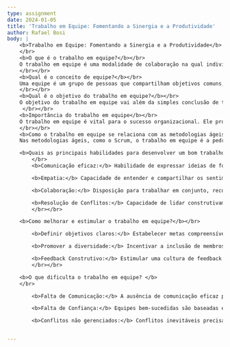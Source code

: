 ```yaml
---
type: assignment
date: 2024-01-05
title: 'Trabalho em Equipe: Fomentando a Sinergia e a Produtividade'
author: Rafael Bosi
body: |
    <b>Trabalho em Equipe: Fomentando a Sinergia e a Produtividade</b>
    </br>
    <b>O que é o trabalho em equipe?</b></br>
    O trabalho em equipe é uma modalidade de colaboração na qual indivíduos combinam esforços, habilidades e conhecimentos para atingir objetivos comuns. Contrapondo-se ao trabalho individual, ele busca maximizar a eficiência por meio da interação entre os membros da equipe.
    </br></br>
    <b>Qual é o conceito de equipe?</b></br>
    Uma equipe é um grupo de pessoas que compartilham objetivos comuns, trabalham de maneira coordenada e colaborativa, cada uma contribuindo com suas habilidades específicas para alcançar resultados coletivos. A sinergia entre os membros é fundamental para o sucesso da equipe.
    </br></br>
    <b>Qual é o objetivo do trabalho em equipe?</b></br>
    O objetivo do trabalho em equipe vai além da simples conclusão de tarefas. Busca-se a criação de um ambiente onde a combinação de habilidades individuais, ideias e perspectivas resulte em soluções mais inovadoras, eficientes e abrangentes.
     </br></br>
    <b>Importância do trabalho em equipe</b></br>
    O trabalho em equipe é vital para o sucesso organizacional. Ele promove a troca de ideias, o compartilhamento de responsabilidades, a melhoria contínua e fortalece o senso de pertencimento. Além disso, equipes bem coordenadas superam desafios de forma mais eficaz.
    </br></br>
    <b>Como o trabalho em equipe se relaciona com as metodologias ágeis de desenvolvimento?</b></br>
    Nas metodologias ágeis, como o Scrum, o trabalho em equipe é a pedra angular. A colaboração constante, a adaptação rápida a mudanças e a entrega incremental são potencializadas por equipes coesas, que se ajustam dinamicamente às necessidades do projeto.</br></br>

    <b>Quais as principais habilidades para desenvolver um bom trabalho em equipe?</b>
        </br>
        <b>Comunicação eficaz:</b> Habilidade de expressar ideias de forma clara e ouvir atentamente as contribuições dos colegas.</br>

        <b>Empatia:</b> Capacidade de entender e compartilhar os sentimentos dos outros membros da equipe, promovendo um ambiente de compreensão mútua.  </br>

        <b>Colaboração:</b> Disposição para trabalhar em conjunto, reconhecendo a importância das contribuições individuais para o sucesso do grupo.</br>

        <b>Resolução de Conflitos:</b> Capacidade de lidar construtivamente com divergências, transformando desafios em oportunidades de aprendizado.
        </br></br>

    <b>Como melhorar e estimular o trabalho em equipe?</b></br>

        <b>Definir objetivos claros:</b> Estabelecer metas compreensíveis e mensuráveis para manter a equipe focada e alinhada.</br>

        <b>Promover a diversidade:</b> Incentivar a inclusão de membros com diferentes experiências e perspectivas, enriquecendo a capacidade de inovação e resolução de problemas.</br>

        <b>Feedback Construtivo:</b> Estimular uma cultura de feedback regular, promovendo o aprendizado contínuo e o aprimoramento individual e coletivo.
        </br></br>

    <b>O que dificulta o trabalho em equipe? </b>
    </br>

        <b>Falta de Comunicação:</b> A ausência de comunicação eficaz pode gerar mal-entendidos, conflitos e falta de alinhamento.</br>

        <b>Falta de Confiança:</b> Equipes bem-sucedidas são baseadas em confiança mútua. A desconfiança pode minar a colaboração e a eficácia.</br>

        <b>Conflitos não gerenciados:</b> Conflitos inevitáveis precisam ser tratados adequadamente para evitar impactos negativos na dinâmica da equipe. </br>


---
```

